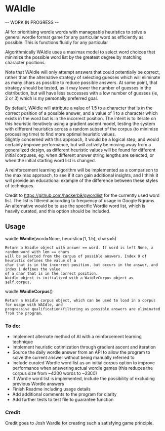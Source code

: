 # WAIdle

-- WORK IN PROGRESS --

AI for prioritising wordle words with manageable heuristics to solve a general wordle format game for any particular 
word as efficiently as possible. This is functions fluidly for any particular 

Algorithmically WAIdle uses a maximax model to select word choices that minimize the possible word list by the greatest 
degree by matching character positions.

Note that WAIdle will only attempt answers that could potentially be correct, rather than the alternative strategy of 
selecting guesses which will eliminate as many chars as possible to reduce possible answers. At some point, that 
strategy should be tested, as it may lower the number of guesses in the distribution, but will have less successes with 
a low number of guesses (ie, 2 or 3) which is my personally preferred goal.

By default, WAIdle will attribute a value of 1.5 to a character that is in the correct position of a possible answer, 
and a value of 1 to a character which exists in the word but is in the incorrect position. The intent is to iterate on 
this heuristic iteratively using a gradient ascent model, testing the system with different heuristics across a random
subset of the corpus (to minimize processing time) to find more optimal heuristic values.<br>
Slightly concerned with this approach, it would be a logical step, and would certainly improve performance, but will 
actively be moving away from a generalized design, as different heuristic values will be found for different initial
corpuses, eg. when different answer string lengths are selected, or when the initial starting word list is changed.

A reinforcement learning algorithm will be implemented as a comparison to the maximax approach, to see if it can gain 
additional insights, and I think it will provide an educational example of the difference between these styles of 
techniques.

Credit to https://github.com/hackerb9/gwordlist for the currently used word list. The list is filtered according to 
frequency of usage in Google Ngrams. An alternative would be to use the specific Wordle word list, which is heavily 
curated, and this option should be included.

## Usage

waidle.**Waidle**(word=None, heuristic=(1, 1.5), chars=5)
    
    Return a Waidle object with answer == word. If word is left None, a random word with len == chars 
    will be selected from the corpus of possible answers. Index 0 of heuristic defines the value of a
    char that is in the incorrect position, but occurs in the answer, and index 1 defines the value
    of a char that is in the correct position.
    Waidle object is initialized with a WaidleCorpus object as self.corpus.

waidle.**WaidleCorpus**()
    
    Return a Waidle corpus object, which can be used to load in a corpus for usage with WAIdle, and
    progressive qualification/filtering as possible answers are eliminated from the program.

### To do:
- Implement alternate method of AI with a reinforcement learning technique
- Implement heuristic optimization through gradient ascent and iteration
- Source the daily wordle answer from an API to allow the program to solve the current answer without being manually 
referred to
- Include curated Wordle word list as an initial corpus option to improve performance when answering actual wordle games
  (this reduces the corpus size from ~4200 words to ~2300)
- If Wordle word list is implemented, include the possibility of excluding previous Wordle answers
- Finish Readme including usage details
- Add additional comments to the program for clarity
- Add further tests to test file to guarantee function

### Credit
Credit goes to Josh Wardle for creating such a satisfying game principle.
